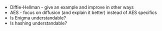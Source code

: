 - Diffie-Hellman - give an example and improve in other ways
- AES - focus on diffusion (and explain it better) instead of AES specifics
- Is Enigma understandable?
- Is hashing understandable?
